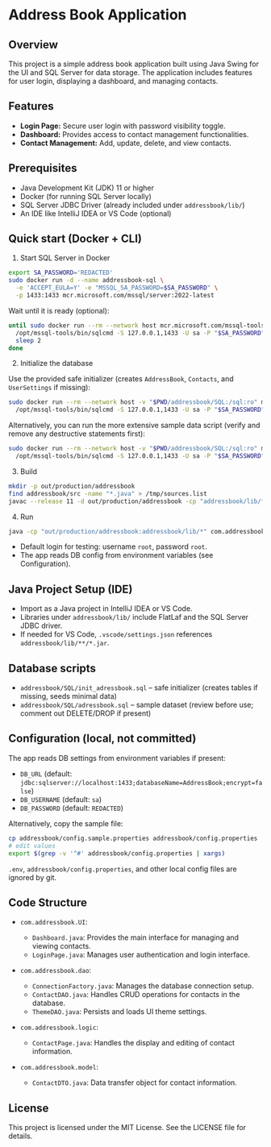 # Address Book Application

## Overview

This project is a simple address book application built using Java Swing for the UI and SQL Server for data storage. The application includes features for user login, displaying a dashboard, and managing contacts.

## Features

- **Login Page:** Secure user login with password visibility toggle.
- **Dashboard:** Provides access to contact management functionalities.
- **Contact Management:** Add, update, delete, and view contacts.

## Prerequisites

- Java Development Kit (JDK) 11 or higher
- Docker (for running SQL Server locally)
- SQL Server JDBC Driver (already included under `addressbook/lib/`)
- An IDE like IntelliJ IDEA or VS Code (optional)

## Quick start (Docker + CLI)

1) Start SQL Server in Docker

```bash
export SA_PASSWORD='REDACTED'
sudo docker run -d --name addressbook-sql \
  -e 'ACCEPT_EULA=Y' -e "MSSQL_SA_PASSWORD=$SA_PASSWORD" \
  -p 1433:1433 mcr.microsoft.com/mssql/server:2022-latest
```

Wait until it is ready (optional):

```bash
until sudo docker run --rm --network host mcr.microsoft.com/mssql-tools \
  /opt/mssql-tools/bin/sqlcmd -S 127.0.0.1,1433 -U sa -P "$SA_PASSWORD" -Q "SELECT 1" >/dev/null 2>&1; do
  sleep 2
done
```

2) Initialize the database

Use the provided safe initializer (creates `AddressBook`, `Contacts`, and `UserSettings` if missing):

```bash
sudo docker run --rm --network host -v "$PWD/addressbook/SQL:/sql:ro" mcr.microsoft.com/mssql-tools \
  /opt/mssql-tools/bin/sqlcmd -S 127.0.0.1,1433 -U sa -P "$SA_PASSWORD" -d master -i /sql/init_adressbook.sql
```

Alternatively, you can run the more extensive sample data script (verify and remove any destructive statements first):

```bash
sudo docker run --rm --network host -v "$PWD/addressbook/SQL:/sql:ro" mcr.microsoft.com/mssql-tools \
  /opt/mssql-tools/bin/sqlcmd -S 127.0.0.1,1433 -U sa -P "$SA_PASSWORD" -d master -i /sql/adressbook.sql
```

3) Build

```bash
mkdir -p out/production/addressbook
find addressbook/src -name "*.java" > /tmp/sources.list
javac --release 11 -d out/production/addressbook -cp "addressbook/lib/*" @/tmp/sources.list
```

4) Run

```bash
java -cp "out/production/addressbook:addressbook/lib/*" com.addressbook.UI.LoginPage
```

- Default login for testing: username `root`, password `root`.
- The app reads DB config from environment variables (see Configuration).

## Java Project Setup (IDE)

- Import as a Java project in IntelliJ IDEA or VS Code.
- Libraries under `addressbook/lib/` include FlatLaf and the SQL Server JDBC driver.
- If needed for VS Code, `.vscode/settings.json` references `addressbook/lib/**/*.jar`.

## Database scripts

- `addressbook/SQL/init_adressbook.sql` – safe initializer (creates tables if missing, seeds minimal data)
- `addressbook/SQL/adressbook.sql` – sample dataset (review before use; comment out DELETE/DROP if present)

## Configuration (local, not committed)

The app reads DB settings from environment variables if present:

- `DB_URL` (default: `jdbc:sqlserver://localhost:1433;databaseName=AddressBook;encrypt=false`)
- `DB_USERNAME` (default: `sa`)
- `DB_PASSWORD` (default: `REDACTED`)

Alternatively, copy the sample file:

```bash
cp addressbook/config.sample.properties addressbook/config.properties
# edit values
export $(grep -v '^#' addressbook/config.properties | xargs)
```

`.env`, `addressbook/config.properties`, and other local config files are ignored by git.

## Code Structure

- `com.addressbook.UI`:
  - `Dashboard.java`: Provides the main interface for managing and viewing contacts.
  - `LoginPage.java`: Manages user authentication and login interface.

- `com.addressbook.dao`:
  - `ConnectionFactory.java`: Manages the database connection setup.
  - `ContactDAO.java`: Handles CRUD operations for contacts in the database.
  - `ThemeDAO.java`: Persists and loads UI theme settings.

- `com.addressbook.logic`:
  - `ContactPage.java`: Handles the display and editing of contact information.

- `com.addressbook.model`:
  - `ContactDTO.java`: Data transfer object for contact information.

## License

This project is licensed under the MIT License. See the LICENSE file for details.
